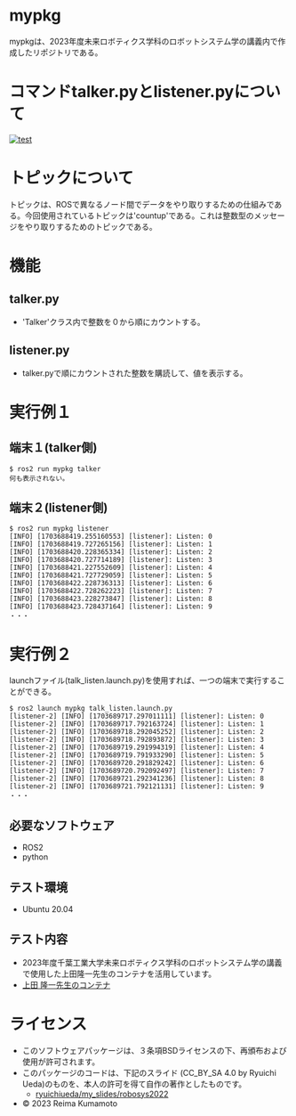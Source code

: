 # mypkg
mypkgは、2023年度未来ロボティクス学科のロボットシステム学の講義内で作成したリポジトリである。

# コマンドtalker.pyとlistener.pyについて
[![test](https://github.com/reimakumamoto/mypkg/actions/workflows/test.yml/badge.svg)](https://github.com/reimakumamoto/mypkg/actions/workflows/test.yml)

# トピックについて
トピックは、ROSで異なるノード間でデータをやり取りするための仕組みである。今回使用されているトピックは'countup'である。これは整数型のメッセージをやり取りするためのトピックである。

# 機能
## talker.py
* 'Talker'クラス内で整数を０から順にカウントする。

## listener.py
* talker.pyで順にカウントされた整数を購読して、値を表示する。

# 実行例１
## 端末１(talker側)
```
$ ros2 run mypkg talker
何も表示されない。
```

## 端末２(listener側)
```
$ ros2 run mypkg listener
[INFO] [1703688419.255160553] [listener]: Listen: 0
[INFO] [1703688419.727265156] [listener]: Listen: 1
[INFO] [1703688420.228365334] [listener]: Listen: 2
[INFO] [1703688420.727714189] [listener]: Listen: 3
[INFO] [1703688421.227552609] [listener]: Listen: 4
[INFO] [1703688421.727729059] [listener]: Listen: 5
[INFO] [1703688422.228736313] [listener]: Listen: 6
[INFO] [1703688422.728262223] [listener]: Listen: 7
[INFO] [1703688423.228273847] [listener]: Listen: 8
[INFO] [1703688423.728437164] [listener]: Listen: 9
・・・
```

# 実行例２
launchファイル(talk_listen.launch.py)を使用すれば、一つの端末で実行することができる。
```
$ ros2 launch mypkg talk_listen.launch.py
[listener-2] [INFO] [1703689717.297011111] [listener]: Listen: 0
[listener-2] [INFO] [1703689717.792163724] [listener]: Listen: 1
[listener-2] [INFO] [1703689718.292045252] [listener]: Listen: 2
[listener-2] [INFO] [1703689718.792893872] [listener]: Listen: 3
[listener-2] [INFO] [1703689719.291994319] [listener]: Listen: 4
[listener-2] [INFO] [1703689719.791933290] [listener]: Listen: 5
[listener-2] [INFO] [1703689720.291829242] [listener]: Listen: 6
[listener-2] [INFO] [1703689720.792092497] [listener]: Listen: 7
[listener-2] [INFO] [1703689721.292341236] [listener]: Listen: 8
[listener-2] [INFO] [1703689721.792121131] [listener]: Listen: 9
・・・
```
## 必要なソフトウェア
* ROS2
* python

## テスト環境
* Ubuntu 20.04

## テスト内容
* 2023年度千葉工業大学未来ロボティクス学科のロボットシステム学の講義で使用した上田隆一先生のコンテナを活用しています。
* [上田 隆一先生のコンテナ](https://hub.docker.com/layers/ryuichiueda/ubuntu22.04-ros2/latest/images/sha256-0e1773bc6f12b57172c8818aac36aeb97ca13269028028d49ad5f6f8cc0d6204?context=explore)

# ライセンス
* このソフトウェアパッケージは、３条項BSDライセンスの下、再頒布および使用が許可されます。
* このパッケージのコードは、下記のスライド (CC_BY_SA 4.0 by Ryuichi Ueda)のものを、本人の許可を得て自作の著作としたものです。
    * [ryuichiueda/my_slides/robosys2022](https://github.com/ryuichiueda/my_slides/tree/master/robosys_2022)
* © 2023 Reima Kumamoto

